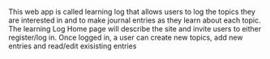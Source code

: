 This web app is called learning log that allows users to log the topics they are interested in and to make journal entries as they learn about each topic. The learning Log Home page will describe the site and invite users to either register/log in. Once logged in, a user can create new topics, add new entries and read/edit exisisting entries
